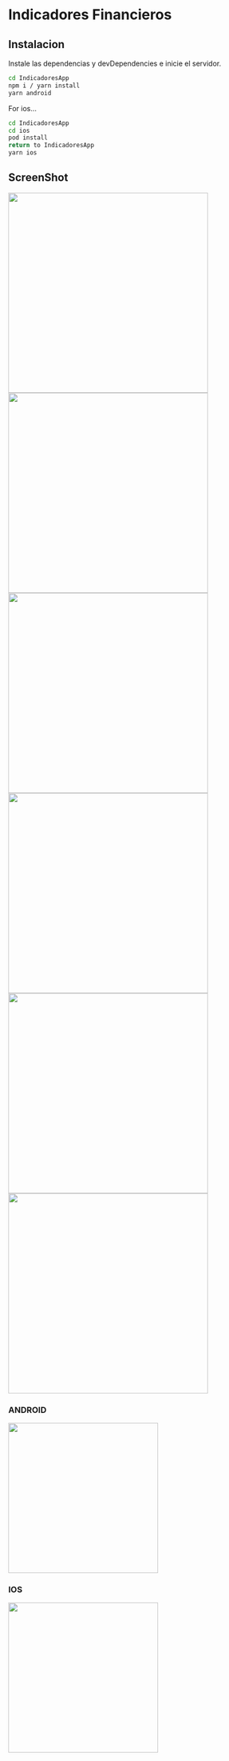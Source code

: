 # Indicadores Financieros



## Instalacion

Instale las dependencias y devDependencies e inicie el servidor.

```sh
cd IndicadoresApp
npm i / yarn install
yarn android
```

For ios...

```sh
cd IndicadoresApp
cd ios
pod install
return to IndicadoresApp
yarn ios
```


## ScreenShot 

<img src="https://raw.githubusercontent.com/hernanspc/IndicatorBank-ReactNative/main/src/assets/screenshots/page2.png" width="400">

<img src="https://github.com/hernanspc/IndicatorBank-ReactNative/blob/main/src/assets/screenshots/page1.png?raw=true" width="400">

<img src="https://raw.githubusercontent.com/hernanspc/IndicatorBank-ReactNative/main/src/assets/screenshots/page5.png" width="400">

<img src="https://raw.githubusercontent.com/hernanspc/IndicatorBank-ReactNative/main/src/assets/screenshots/page3.png" width="400">

<img src="https://raw.githubusercontent.com/hernanspc/IndicatorBank-ReactNative/main/src/assets/screenshots/page3.png" width="400">

<img src="https://raw.githubusercontent.com/hernanspc/IndicatorBank-ReactNative/main/src/assets/screenshots/page4.png" width="400">

### ANDROID 
<img src="https://raw.githubusercontent.com/hernanspc/IndicatorBank-ReactNative/main/src/assets/screenshots/page0.png" width="300">

### IOS 
<img src="https://github.com/hernanspc/IndicatorBank-ReactNative/blob/main/src/assets/screenshots/page0android.png?raw=true" width="300">
